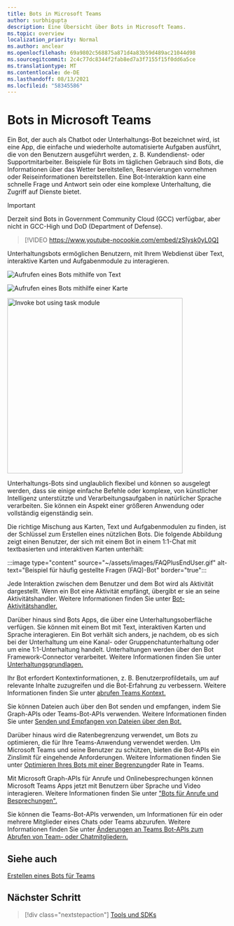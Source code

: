 ```yaml
---
title: Bots in Microsoft Teams
author: surbhigupta
description: Eine Übersicht über Bots in Microsoft Teams.
ms.topic: overview
localization_priority: Normal
ms.author: anclear
ms.openlocfilehash: 69a9802c568875a871d4a83b59d489ac21044d98
ms.sourcegitcommit: 2c4c77dc8344f2fab8ed7a3f7155f15f0dd6a5ce
ms.translationtype: MT
ms.contentlocale: de-DE
ms.lasthandoff: 08/13/2021
ms.locfileid: "58345586"
---
```

# <a name="bots-in-microsoft-teams"></a>Bots in Microsoft Teams

Ein Bot, der auch als Chatbot oder Unterhaltungs-Bot bezeichnet wird, ist eine App, die einfache und wiederholte automatisierte Aufgaben ausführt, die von den Benutzern ausgeführt werden, z. B. Kundendienst- oder Supportmitarbeiter. Beispiele für Bots im täglichen Gebrauch sind Bots, die Informationen über das Wetter bereitstellen, Reservierungen vornehmen oder Reiseinformationen bereitstellen. Eine Bot-Interaktion kann eine schnelle Frage und Antwort sein oder eine komplexe Unterhaltung, die Zugriff auf Dienste bietet.

> [!IMPORTANT]
> Derzeit sind Bots in Government Community Cloud (GCC) verfügbar, aber nicht in GCC-High und DoD (Department of Defense).

> [!VIDEO https://www.youtube-nocookie.com/embed/zSIysk0yL0Q]

Unterhaltungsbots ermöglichen Benutzern, mit Ihrem Webdienst über Text, interaktive Karten und Aufgabenmodule zu interagieren.

![Aufrufen eines Bots mithilfe von Text](~/assets/images/invokebotwithtext.png)

![Aufrufen eines Bots mithilfe einer Karte](~/assets/images/invokebotwithcard.png)

<img src="~/assets/images/task-module-example.png" alt="Invoke bot using task module" width="400"/>

Unterhaltungs-Bots sind unglaublich flexibel und können so ausgelegt werden, dass sie einige einfache Befehle oder komplexe, von künstlicher Intelligenz unterstützte und Verarbeitungsaufgaben in natürlicher Sprache verarbeiten. Sie können ein Aspekt einer größeren Anwendung oder vollständig eigenständig sein.

Die richtige Mischung aus Karten, Text und Aufgabenmodulen zu finden, ist der Schlüssel zum Erstellen eines nützlichen Bots. Die folgende Abbildung zeigt einen Benutzer, der sich mit einem Bot in einem 1:1-Chat mit textbasierten und interaktiven Karten unterhält:

:::image type="content" source="~/assets/images/FAQPlusEndUser.gif" alt-text="Beispiel für häufig gestellte Fragen (FAQ)-Bot" border="true":::

Jede Interaktion zwischen dem Benutzer und dem Bot wird als Aktivität dargestellt. Wenn ein Bot eine Aktivität empfängt, übergibt er sie an seine Aktivitätshandler. Weitere Informationen finden Sie unter [Bot-Aktivitätshandler.](~/bots/bot-basics.md) 

Darüber hinaus sind Bots Apps, die über eine Unterhaltungsoberfläche verfügen. Sie können mit einem Bot mit Text, interaktiven Karten und Sprache interagieren. Ein Bot verhält sich anders, je nachdem, ob es sich bei der Unterhaltung um eine Kanal- oder Gruppenchatunterhaltung oder um eine 1:1-Unterhaltung handelt. Unterhaltungen werden über den Bot Framework-Connector verarbeitet. Weitere Informationen finden Sie unter [Unterhaltungsgrundlagen.](~/bots/how-to/conversations/conversation-basics.md)

Ihr Bot erfordert Kontextinformationen, z. B. Benutzerprofildetails, um auf relevante Inhalte zuzugreifen und die Bot-Erfahrung zu verbessern. Weitere Informationen finden Sie unter [abrufen Teams Kontext.](~/bots/how-to/get-teams-context.md) 

Sie können Dateien auch über den Bot senden und empfangen, indem Sie Graph-APIs oder Teams-Bot-APIs verwenden. Weitere Informationen finden Sie unter [Senden und Empfangen von Dateien über den Bot.](~/bots/how-to/bots-filesv4.md)

Darüber hinaus wird die Ratenbegrenzung verwendet, um Bots zu optimieren, die für Ihre Teams-Anwendung verwendet werden. Um Microsoft Teams und seine Benutzer zu schützen, bieten die Bot-APIs ein Zinslimit für eingehende Anforderungen. Weitere Informationen finden Sie unter [Optimieren Ihres Bots mit einer Begrenzung](~/bots/how-to/rate-limit.md)der Rate in Teams.

Mit Microsoft Graph-APIs für Anrufe und Onlinebesprechungen können Microsoft Teams Apps jetzt mit Benutzern über Sprache und Video interagieren. Weitere Informationen finden Sie unter ["Bots für Anrufe und Besprechungen".](~/bots/calls-and-meetings/calls-meetings-bots-overview.md) 

Sie können die Teams-Bot-APIs verwenden, um Informationen für ein oder mehrere Mitglieder eines Chats oder Teams abzurufen. Weitere Informationen finden Sie unter [Änderungen an Teams Bot-APIs zum Abrufen von Team- oder Chatmitgliedern.](~/resources/team-chat-member-api-changes.md)

## <a name="see-also"></a>Siehe auch

[Erstellen eines Bots für Teams](~/bots/how-to/create-a-bot-for-teams.md)

## <a name="next-step"></a>Nächster Schritt

> [!div class="nextstepaction"]
> [Tools und SDKs](~/bots/bot-features.md)
